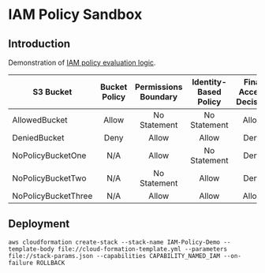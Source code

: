 # IAM Policy Sandbox

## Introduction
Demonstration of [IAM policy evaluation logic](https://docs.aws.amazon.com/IAM/latest/UserGuide/reference_policies_evaluation-logic.html). 

| S3 Bucket           | Bucket Policy   | Permissions Boundary   | Identity-Based Policy   | Final Access Decision |
| ------------------- |:---------------:|:----------------------:|:-----------------------:|:---------------------:|
| AllowedBucket       | Allow           | No Statement           | No Statement            | Allow                 |
| DeniedBucket        | Deny            | Allow                  | Allow                   | Deny                  |
| NoPolicyBucketOne   | N/A             | Allow                  | No Statement            | Deny                  |
| NoPolicyBucketTwo   | N/A             | No Statement           | Allow                   | Deny                  |
| NoPolicyBucketThree | N/A             | Allow                  | Allow                   | Allow                 |

## Deployment

```
aws cloudformation create-stack --stack-name IAM-Policy-Demo --template-body file://cloud-formation-template.yml --parameters file://stack-params.json --capabilities CAPABILITY_NAMED_IAM --on-failure ROLLBACK
```
